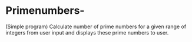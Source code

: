 # Primenumbers-
(Simple program) Calculate number of prime numbers for a given range of integers from user input and 
displays these prime numbers to user. 

